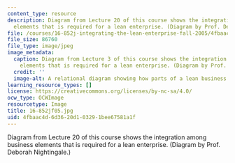 ```yaml
---
content_type: resource
description: Diagram from Lecture 20 of this course shows the integration among business
  elements that is required for a lean enterprise. (Diagram by Prof. Deborah Nightingale.)
file: /courses/16-852j-integrating-the-lean-enterprise-fall-2005/4fbaac4d6d3620d103291bee67581a1f_16-852jf05.jpg
file_size: 86760
file_type: image/jpeg
image_metadata:
  caption: Diagram from Lecture 3 of this course shows the integration among business
    elements that is required for a lean enterprise. (Diagram by Prof. Deborah Nightingale.)
  credit: ''
  image-alt: A relational diagram showing how parts of a lean business are interrelated.
learning_resource_types: []
license: https://creativecommons.org/licenses/by-nc-sa/4.0/
ocw_type: OCWImage
resourcetype: Image
title: 16-852jf05.jpg
uid: 4fbaac4d-6d36-20d1-0329-1bee67581a1f
---
```

Diagram from Lecture 20 of this course shows the integration among business elements that is required for a lean enterprise. (Diagram by Prof. Deborah Nightingale.)